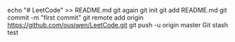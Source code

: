 echo "# LeetCode" >> README.md
git again
git init
git add README.md
git commit -m "first commit"
git remote add origin https://github.com/ousiwen/LeetCode.git
git push -u origin master
Git stash test